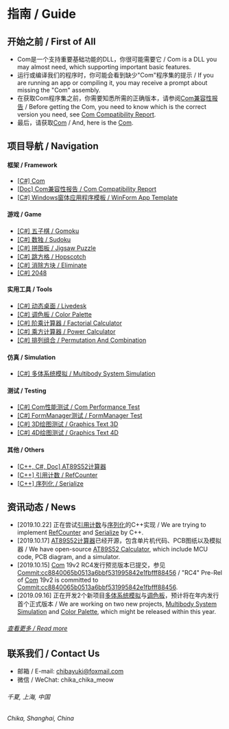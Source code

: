 # 指南 / Guide

## 开始之前 / First of All
- Com是一个支持重要基础功能的DLL，你很可能需要它 / Com is a DLL you may almost need, which supporting important basic features.
- 运行或编译我们的程序时，你可能会看到缺少"Com"程序集的提示 / If you are running an app or compiling it, you may receive a prompt about missing the "Com" assembly.
- 在获取Com程序集之前，你需要知悉所需的正确版本，请参阅[Com兼容性报告](https://github.com/chibayuki/ComCmptReport) / Before getting the Com, you need to know which is the correct version you need, see [Com Compatibility Report](https://github.com/chibayuki/ComCmptReport).
- 最后，请获取[Com](https://github.com/chibayuki/Com) / And, here is the [Com](https://github.com/chibayuki/Com).

## 项目导航 / Navigation
#### 框架 / Framework
- [\[C#\] Com](https://github.com/chibayuki/Com)
- [\[Doc\] Com兼容性报告 / Com Compatibility Report](https://github.com/chibayuki/ComCmptReport)
- [\[C#\] Windows窗体应用程序模板 / WinForm App Template](https://github.com/chibayuki/WinFormAppTemplate)

#### 游戏 / Game
- [\[C#\] 五子棋 / Gomoku](https://github.com/chibayuki/Gomoku)
- [\[C#\] 数独 / Sudoku](https://github.com/chibayuki/Sudoku)
- [\[C#\] 拼图板 / Jigsaw Puzzle](https://github.com/chibayuki/JigsawPuzzle)
- [\[C#\] 跳方格 / Hopscotch](https://github.com/chibayuki/Hopscotch)
- [\[C#\] 消除方块 / Eliminate](https://github.com/chibayuki/Eliminate)
- [\[C#\] 2048](https://github.com/chibayuki/2048)

#### 实用工具 / Tools
- [\[C#\] 动态桌面 / Livedesk](https://github.com/chibayuki/Livedesk)
- [\[C#\] 调色板 / Color Palette](https://github.com/chibayuki/ColorPalette)
- [\[C#\] 阶乘计算器 / Factorial Calculator](https://github.com/chibayuki/FactorialCalculator)
- [\[C#\] 乘方计算器 / Power Calculator](https://github.com/chibayuki/PowerCalculator)
- [\[C#\] 排列组合 / Permutation And Combination](https://github.com/chibayuki/PermutationAndCombination)

#### 仿真 / Simulation
- [\[C#\] 多体系统模拟 / Multibody System Simulation](https://github.com/chibayuki/MultibodySystemSimulation)

#### 测试 / Testing
- [\[C#\] Com性能测试 / Com Performance Test](https://github.com/chibayuki/ComPerfTest)
- [\[C#\] FormManager测试 / FormManager Test](https://github.com/chibayuki/FormManagerTest)
- [\[C#\] 3D绘图测试 / Graphics Text 3D](https://github.com/chibayuki/GraphicsText3D)
- [\[C#\] 4D绘图测试 / Graphics Text 4D](https://github.com/chibayuki/GraphicsText4D)

#### 其他 / Others
- [\[C++, C#, Doc\] AT89S52计算器](https://github.com/chibayuki/AT89S52Calculator)
- [\[C++\] 引用计数 / RefCounter](https://github.com/chibayuki/RefCounter)
- [\[C++\] 序列化 / Serialize](https://github.com/chibayuki/Serialize)

## 资讯动态 / News
- \[2019.10.22\] 正在尝试[引用计数](https://github.com/chibayuki/RefCounter)与[序列化](https://github.com/chibayuki/Serialize)的C++实现 / We are trying to implement [RefCounter](https://github.com/chibayuki/RefCounter) and [Serialize](https://github.com/chibayuki/Serialize) by C++.
- \[2019.10.17\] [AT89S52计算器](https://github.com/chibayuki/AT89S52Calculator)已经开源，包含单片机代码、PCB图纸以及模拟器 / We have open-source [AT89S52 Calculator](https://github.com/chibayuki/AT89S52Calculator), which include MCU code, PCB diagram, and a simulator.
- \[2019.10.15\] [Com](https://github.com/chibayuki/Com) 19v2 RC4发行预览版本已提交，参见[Commit:cc8840065b0513a6bbf531995842e1fbfff88456](https://github.com/chibayuki/Com/commit/cc8840065b0513a6bbf531995842e1fbfff88456) / "RC4" Pre-Rel of [Com](https://github.com/chibayuki/Com) 19v2 is committed to [Commit:cc8840065b0513a6bbf531995842e1fbfff88456](https://github.com/chibayuki/Com/commit/cc8840065b0513a6bbf531995842e1fbfff88456).
- \[2019.09.16\] 正在开发2个新项目[多体系统模拟](https://github.com/chibayuki/MultibodySystemSimulation)与[调色板](https://github.com/chibayuki/ColorPalette)，预计将在年内发行首个正式版本 / We are working on two new projects, [Multibody System Simulation](https://github.com/chibayuki/MultibodySystemSimulation) and [Color Palette](https://github.com/chibayuki/ColorPalette), which might be released within this year.
###### [查看更多 / Read more](News.md)

## 联系我们 / Contact Us
- 邮箱 / E-mail: chibayuki@foxmail.com
- 微信 / WeChat: chika_chika_meow
###### 千夏, 上海, 中国
###### Chika, Shanghai, China
